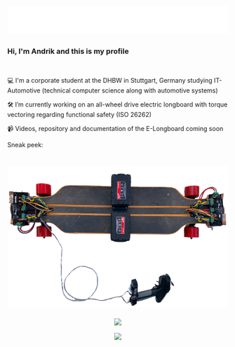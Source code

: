 <h1 align="center">
  <img src="https://raw.githubusercontent.com/AndrikSeeger/AndrikSeeger/master/name.svg" alt="Marton Lederer" />
</h1>

### Hi, I'm Andrik and this is my profile       
<img src="https://komarev.com/ghpvc/?username=AndrikSeeger&style=flat-square&color=blue" alt=""/>

💻 I'm a corporate student at the DHBW in Stuttgart, Germany studying IT-Automotive (technical computer science along with automotive systems)

🛠 I’m currently working on an all-wheel drive electric longboard with torque vectoring regarding functional safety (ISO 26262)

📹 Videos, repository and documentation of the E-Longboard coming soon

Sneak peek:
<h1 align="center">
  <img src="https://raw.githubusercontent.com/AndrikSeeger/AndrikSeeger/master/Sneak_Peek_Longboard.png" alt="Marton Lederer" />
</h1>

<p align="center">
<img src="https://github-readme-stats.vercel.app/api?username=andrikseeger&hide=prs,issues&count_private=true&show_icons=true&theme=github_dark&&shbm_iconsatrue&title_coloraffffffBicon_colorsbb2acfBtext_coloradaf7dc3bg_color=191919-y">
</p>

<p align="center">
<img src="https://github-readme-stats.vercel.app/api/top-langs/?username=andrikseeger&theme=github_dark&hide=makefile&langs_count=8">
</p>
